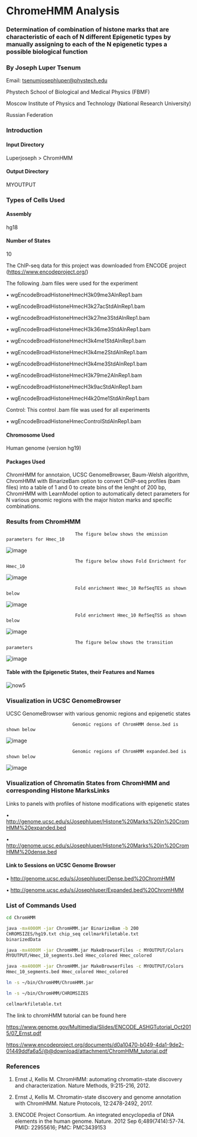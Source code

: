 # ChromeHMM Analysis

### Determination of combination of histone marks that are characteristic of each of N different Epigenetic types by manually assigning to each of the N epigenetic types a possible biological function

### By Joseph Luper Tsenum

Email: tsenumjosephluper@phystech.edu

Phystech School of Biological and Medical Physics (FBMF)

Moscow Institute of Physics and Technology (National Research University)

Russian Federation


### Introduction

#### Input Directory

Luperjoseph > ChromHMM

#### Output Directory 

MYOUTPUT

### Types of Cells Used

#### Assembly

hg18

#### Number of States

10

The ChIP-seq data for this project was downloaded from ENCODE project (https://www.encodeproject.org/)

The following .bam files were used for the experiment

• wgEncodeBroadHistoneHmecH3k09me3AlnRep1.bam

• wgEncodeBroadHistoneHmecH3k27acStdAlnRep1.bam

• wgEncodeBroadHistoneHmecH3k27me3StdAlnRep1.bam

• wgEncodeBroadHistoneHmecH3k36me3StdAlnRep1.bam

• wgEncodeBroadHistoneHmecH3k4me1StdAlnRep1.bam

• wgEncodeBroadHistoneHmecH3k4me2StdAlnRep1.bam

• wgEncodeBroadHistoneHmecH3k4me3StdAlnRep1.bam

• wgEncodeBroadHistoneHmecH3k79me2AlnRep1.bam

• wgEncodeBroadHistoneHmecH3k9acStdAlnRep1.bam

• wgEncodeBroadHistoneHmecH4k20me1StdAlnRep1.bam

Control: This control .bam file was used for all experiments

• wgEncodeBroadHistoneHmecControlStdAlnRep1.bam

#### Chromosome Used

Human genome (version hg19)

#### Packages Used

ChromHMM for annotaion, UCSC GenomeBrowser, Baum-Welsh algorithm, ChromHMM with BinarizeBam option to convert ChIP-seq profiles (bam files) into a table of 1 and 0 to create bins of the lenght of 200 bp, ChromHMM with LearnModel option to automatically detect parameters for N various genomic regions with the major histon marks and specific combinations.

### Results from ChromHMM

                              The figure below shows the emission parameters for Hmec_10
                          
![image](https://user-images.githubusercontent.com/58364462/208551815-4abf4629-511f-44fc-aad1-685e1bb3fd44.png)


                              The figure below shows Fold Enrichment for Hmec_10
                              
![image](https://user-images.githubusercontent.com/58364462/208552076-6345e433-e0bd-44ab-b973-1e3d8108260c.png)


                              Fold enrichment Hmec_10 RefSeqTES as shown below
                              
![image](https://user-images.githubusercontent.com/58364462/208552353-ff5317d2-dc9e-48df-8dc8-b6240b7634f5.png)


                              Fold enrichment Hmec_10 RefSeqTSS as shown below
                              
![image](https://user-images.githubusercontent.com/58364462/208552562-ed285280-fdd9-4b50-a531-bf05c1229ca0.png)


                              The figure below shows the transition parameters
                              
![image](https://user-images.githubusercontent.com/58364462/208552670-b85f0d40-15d4-4874-b3c5-b907269b3907.png)


#### Table with the Epigenetic States, their Features and Names

![now5](https://user-images.githubusercontent.com/58364462/208571327-de8730a1-bfc3-4176-b03d-aa8f9f705a13.png)


### Visualization in UCSC GenomeBrowser

UCSC GenomeBrowser with various genomic regions and epigenetic states
   
                             Genomic regions of ChromHMM dense.bed is shown below
                             
![image](https://user-images.githubusercontent.com/58364462/208553090-471fe7be-cd14-4469-b915-469d6d007c66.png)


                             Genomic regions of ChromHMM expanded.bed is shown below
                             
![image](https://user-images.githubusercontent.com/58364462/208553231-fc7deb45-7a61-42aa-b455-45630b78aaad.png)


### Visualization of Chromatin States from ChromHMM and corresponding Histone MarksLinks

Links to panels with profiles of histone modifications with epigenetic states

• http://genome.ucsc.edu/s/Josephluper/Histone%20Marks%20in%20CromHMM%20expanded.bed

• http://genome.ucsc.edu/s/Josephluper/Histone%20Marks%20in%20CromHMM%20dense.bed


#### Link to Sessions on UCSC Genome Browser

• http://genome.ucsc.edu/s/Josephluper/Dense.bed%20ChromHMM

• http://genome.ucsc.edu/s/Josephluper/Expanded.bed%20ChromHMM


### List of Commands Used

```bash
cd ChromHMM
```

```bash
java -mx4000M -jar ChromHMM.jar BinarizeBam -b 200
CHROMSIZES/hg19.txt chip_seq cellmarkfiletable.txt
binarizedData
```

```bash
java -mx4000M -jar ChromHMM.jar MakeBrowserFiles -c MYOUTPUT/Colors
MYOUTPUT/Hmec_10_segments.bed Hmec_colored Hmec_colored
```

```bash
java -mx4000M -jar ChromHMM.jar MakeBrowserFiles -c MYOUTPUT/Colors
Hmec_10_segments.bed Hmec_colored Hmec_colored
```

```bash
ln -s ~/bin/ChromHMM/ChromHMM.jar
```

```bash
ln -s ~/bin/ChromHMM/CHROMSIZES
```

```bash
cellmarkfiletable.txt
```

The link to chromHMM tutorial can be found here

https://www.genome.gov/Multimedia/Slides/ENCODE_ASHGTutorial_Oct2015/07_Ernst.pdf

https://www.encodeproject.org/documents/d0a10470-b049-4da1-9de2-01449ddfa6a5/@@download/attachment/ChromHMM_tutorial.pdf

### References

1. Ernst J, Kellis M. ChromHMM: automating chromatin-state discovery and characterization. Nature Methods, 9:215-216, 2012.

2. Ernst J, Kellis M. Chromatin-state discovery and genome annotation with ChromHMM. Nature Protocols, 12:2478-2492, 2017.

3. ENCODE Project Consortium. An integrated encyclopedia of DNA elements in the human genome. Nature. 2012 Sep 6;489(7414):57-74. PMID: 22955616; PMC: PMC3439153
